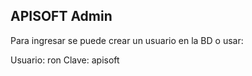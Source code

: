 ## APISOFT Admin 


Para ingresar se puede crear un usuario en la BD o usar:


Usuario: ron
Clave: apisoft
